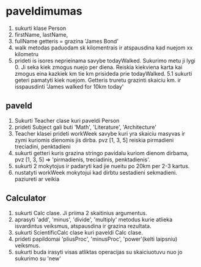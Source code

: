 # paveldimumas

1. sukurti klase Person
2. firstName, lastName,
3. fullName getteris = grazina 'James Bond'
4. walk metodas paduodam sk kilomentrais ir atspausdina kad nuejom xx kilometru
5. prideti is isores neprieinama savybe todayWalked. Sukurimo metu ji lygi 0. Ji seka kiek zmogus nuejo per diena. Reiskia kiekviena karta kai zmogus eina kazkiek km tie km prisideda prie todayWalked.
   5.1 sukurti geteri pamatyti kiek nuejom. Getteris truretu grazinti skaiciu km. ir isspausdinti 'James walked for 10km today'

## paveld

1. Sukurti Teacher clase kuri paveldi Person
2. prideti Subject gali buti 'Math', 'Literature', 'Architecture'
3. Teacher klasei prideti workWeek savybe kuri yra skaiciu masyvas ir zymi kuriomis dienomis jis dirba. pvz [1, 3, 5] reiskia pirmadieni treciadini, penktadieni
4. sukurti getteri kuris grazina stringo pavidalu kuriom dienom dirbama, pvz [1, 3, 5] => 'pirmadienis, treciadinis, penktadienis'.
5. sukurti 2 mokytojus ir padaryti kad jie nueitu po 20km per 2-3 kartus.
6. nustatyti workWeek mokytojui kad dirbtu sestadieni sekmadieni. paziureti ar veikia

## Calculator

1. sukurti Calc clase. Ji priima 2 skaitinius argumentus.
2. aprasyti 'add', 'minus', 'divide', 'multiply' metodus kurie atlieka isvardintus veiksmus, atspausdina ir grazina rezultata.
3. sukurti ScientificCalc clase kuri paveldi Calc clase.
4. prideti papildomai 'pliusProc', 'minusProc', 'power'(kelti laipsniu) veiksmus.
5. sukurti buda irasyti visas atliktas operacijas su skaiciuotuvu nuo jo sukurimo su 'new'
